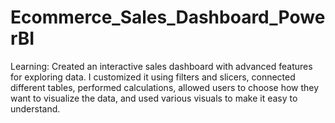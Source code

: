 # Ecommerce_Sales_Dashboard_PowerBI
Learning: Created an interactive sales dashboard with advanced features for exploring data. I customized it using filters and slicers, connected different tables, performed calculations, allowed users to choose how they want to visualize the data, and used various visuals to make it easy to understand.
